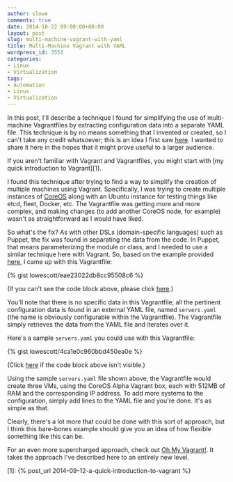 ```yaml
---
author: slowe
comments: true
date: 2014-10-22 09:00:00+00:00
layout: post
slug: multi-machine-vagrant-with-yaml
title: Multi-Machine Vagrant with YAML
wordpress_id: 3551
categories:
- Linux
- Virtualization
tags:
- Automation
- Linux
- Virtualization
---
```


In this post, I'll describe a technique I found for simplifying the use of multi-machine Vagrantfiles by extracting configuration data into a separate YAML file. This technique is by no means something that I invented or created, so I can't take any credit whatsoever; this is an idea I first saw [here](http://liquidat.wordpress.com/2014/03/03/howto-vagrant-libvirt-multi-multi-machine-ansible-and-puppet/). I wanted to share it here in the hopes that it might prove useful to a larger audience.

If you aren't familiar with Vagrant and Vagrantfiles, you might start with [my quick introduction to Vagrant][1].

I found this technique after trying to find a way to simplify the creation of multiple machines using Vagrant. Specifically, I was trying to create multiple instances of [CoreOS](https://coreos.com) along with an Ubuntu instance for testing things like etcd, fleet, Docker, etc. The Vagrantfile was getting more and more complex, and making changes (to add another CoreOS node, for example) wasn't as straightforward as I would have liked.

So what's the fix? As with other DSLs (domain-specific languages) such as Puppet, the fix was found in separating the data from the code. In Puppet, that means parameterizing the module or class, and I needed to use a similar technique here with Vagrant. So, based on the example provided [here](http://liquidat.wordpress.com/2014/03/03/howto-vagrant-libvirt-multi-multi-machine-ansible-and-puppet/), I came up with this Vagrantfile:

{% gist lowescott/eae23022db8cc95508c6 %}

(If you can't see the code block above, please click [here](https://gist.github.com/lowescott/eae23022db8cc95508c6).)

You'll note that there is no specific data in this Vagrantfile; all the pertinent configuration data is found in an external YAML file, named `servers.yaml` (the name is obviously configurable within the Vagrantfile). The Vagrantfile simply retrieves the data from the YAML file and iterates over it.

Here's a sample `servers.yaml` you could use with this Vagrantfile:

{% gist lowescott/4ca1e0c960bbd450ea0e %}

(Click [here](https://gist.github.com/lowescott/4ca1e0c960bbd450ea0e) if the code block above isn't visible.)

Using the sample `servers.yaml` file shown above, the Vagrantfile would create three VMs, using the CoreOS Alpha Vagrant box, each with 512MB of RAM and the corresponding IP address. To add more systems to the configuration, simply add lines to the YAML file and you're done. It's as simple as that.

Clearly, there's a lot more that could be done with this sort of approach, but I think this bare-bones example should give you an idea of how flexible something like this can be.

For an even more supercharged approach, check out [Oh My Vagrant!](https://ttboj.wordpress.com/2014/09/03/introducing-oh-my-vagrant/). It takes the approach I've described here to an entirely new level.

[1]: {% post_url 2014-09-12-a-quick-introduction-to-vagrant %}
